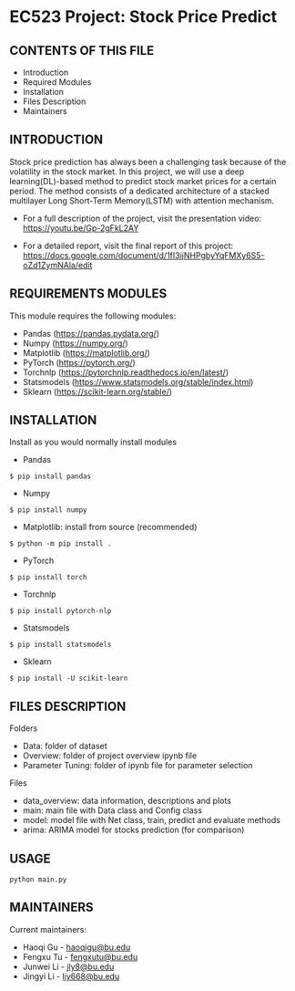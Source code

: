 # EC523 Project: Stock Price Predict

CONTENTS OF THIS FILE
---------------------

 * Introduction
 * Required Modules
 * Installation
 * Files Description
 * Maintainers

INTRODUCTION
------------

Stock price prediction has always been a challenging task because of the volatility in the stock market. 
In this project, we will use a deep learning(DL)-based method to predict stock market prices for a certain period. The method consists of a dedicated architecture of a stacked multilayer Long Short-Term Memory(LSTM) with attention mechanism.


 * For a full description of the project, visit the presentation video:
   https://youtu.be/Gp-2gFkL2AY

 * For a detailed report, visit the final report of this project:
   https://docs.google.com/document/d/1fI3ijNHPgbyYqFMXy6S5-oZd1ZymNAla/edit
   
   
   
REQUIREMENTS MODULES
------------

This module requires the following modules:

 * Pandas (https://pandas.pydata.org/)
 * Numpy (https://numpy.org/)
 * Matplotlib (https://matplotlib.org/)
 * PyTorch (https://pytorch.org/)
 * Torchnlp (https://pytorchnlp.readthedocs.io/en/latest/)
 * Statsmodels (https://www.statsmodels.org/stable/index.html)
 * Sklearn (https://scikit-learn.org/stable/)
 
 
 
INSTALLATION
------------
Install as you would normally install modules
 * Pandas
 ```
 $ pip install pandas
   ```
 * Numpy 
  ```
 $ pip install numpy
   ```
 * Matplotlib: install from source (recommended)
  ```
$ python -m pip install .
   ```
 * PyTorch 
  ```
 $ pip install torch
   ```
 * Torchnlp 
  ```
 $ pip install pytorch-nlp
   ```
 * Statsmodels
  ```
 $ pip install statsmodels
   ```
 * Sklearn
  ```
 $ pip install -U scikit-learn
   ```

 
 
 
FILES DESCRIPTION
------------
 Folders
 * Data: folder of dataset
 * Overview: folder of project overview ipynb file
 * Parameter Tuning: folder of ipynb file for parameter selection
 
 Files
 * data_overview: data information, descriptions and plots
 * main: main file with Data class and Config class
 * model: model file with Net class, train, predict and evaluate methods
 * arima: ARIMA model for stocks prediction (for comparison)
 
USAGE
------------
  ```
 python main.py
   ```
   

MAINTAINERS
-----------
Current maintainers:
 * Haoqi Gu - haoqigu@bu.edu
 * Fengxu Tu - fengxutu@bu.edu
 * Junwei Li - jly8@bu.edu
 * Jingyi Li - ljy668@bu.edu
 


 
 
 
 
 
 
 
 
  

   
  
